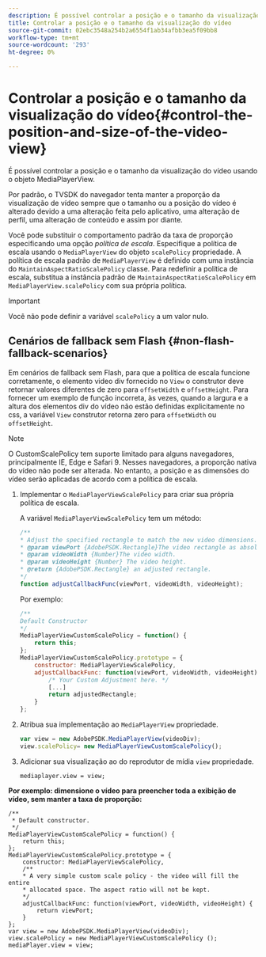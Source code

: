 ```yaml
---
description: É possível controlar a posição e o tamanho da visualização do vídeo usando o objeto MediaPlayerView.
title: Controlar a posição e o tamanho da visualização do vídeo
source-git-commit: 02ebc3548a254b2a6554f1ab34afbb3ea5f09bb8
workflow-type: tm+mt
source-wordcount: '293'
ht-degree: 0%

---
```


# Controlar a posição e o tamanho da visualização do vídeo{#control-the-position-and-size-of-the-video-view}

É possível controlar a posição e o tamanho da visualização do vídeo usando o objeto MediaPlayerView.

Por padrão, o TVSDK do navegador tenta manter a proporção da visualização de vídeo sempre que o tamanho ou a posição do vídeo é alterado devido a uma alteração feita pelo aplicativo, uma alteração de perfil, uma alteração de conteúdo e assim por diante.

Você pode substituir o comportamento padrão da taxa de proporção especificando uma opção *política de escala*. Especifique a política de escala usando o `MediaPlayerView` do objeto `scalePolicy` propriedade. A política de escala padrão de `MediaPlayerView` é definido com uma instância do `MaintainAspectRatioScalePolicy` classe. Para redefinir a política de escala, substitua a instância padrão de `MaintainAspectRatioScalePolicy` em `MediaPlayerView.scalePolicy` com sua própria política.

>[!IMPORTANT]
>
>Você não pode definir a variável `scalePolicy` a um valor nulo.

## Cenários de fallback sem Flash {#non-flash-fallback-scenarios}

Em cenários de fallback sem Flash, para que a política de escala funcione corretamente, o elemento video div fornecido no `View` o construtor deve retornar valores diferentes de zero para `offsetWidth` e `offsetHeight`. Para fornecer um exemplo de função incorreta, às vezes, quando a largura e a altura dos elementos div do vídeo não estão definidas explicitamente no css, a variável `View` construtor retorna zero para `offsetWidth` ou `offsetHeight`.

>[!NOTE]
>
>O CustomScalePolicy tem suporte limitado para alguns navegadores, principalmente IE, Edge e Safari 9. Nesses navegadores, a proporção nativa do vídeo não pode ser alterada. No entanto, a posição e as dimensões do vídeo serão aplicadas de acordo com a política de escala.

1. Implementar o `MediaPlayerViewScalePolicy` para criar sua própria política de escala.

   A variável `MediaPlayerViewScalePolicy` tem um método:

   ```js
   /** 
   * Adjust the specified rectangle to match the new video dimensions. 
   * @param viewPort {AdobePSDK.Rectangle}The video rectangle as absolute position. 
   * @param videoWidth {Number}The video width. 
   * @param videoHeight {Number} The video height. 
   * @return {AdobePSDK.Rectangle} an adjusted rectangle. 
   */ 
   function adjustCallbackFunc(viewPort, videoWidth, videoHeight);
   ```

   Por exemplo:

   ```js
   /** 
   Default Constructor 
   */ 
   MediaPlayerViewCustomScalePolicy = function() { 
       return this; 
   }; 
   MediaPlayerViewCustomScalePolicy.prototype = { 
       constructor: MediaPlayerViewScalePolicy, 
       adjustCallbackFunc: function(viewPort, videoWidth, videoHeight) { 
           /* Your Custom Adjustment here. */ 
           [...] 
           return adjustedRectangle; 
       } 
   };
   ```

1. Atribua sua implementação ao `MediaPlayerView` propriedade.

   ```js
   var view = new AdobePSDK.MediaPlayerView(videoDiv); 
   view.scalePolicy= new MediaPlayerViewCustomScalePolicy();
   ```

1. Adicionar sua visualização ao do reprodutor de mídia `view` propriedade.

   ```
   mediaplayer.view = view;
   ```

<!--<a id="example_ABCD79AE29DB4A668F9A8B729FE44AF9"></a>-->

**Por exemplo: dimensione o vídeo para preencher toda a exibição de vídeo, sem manter a taxa de proporção:**

```
/** 
 * Default constructor. 
 */ 
MediaPlayerViewCustomScalePolicy = function() { 
    return this; 
}; 
MediaPlayerViewCustomScalePolicy.prototype = { 
    constructor: MediaPlayerViewScalePolicy, 
    /** 
    * A very simple custom scale policy - the video will fill the entire 
    * allocated space. The aspect ratio will not be kept. 
    */ 
    adjustCallbackFunc: function(viewPort, videoWidth, videoHeight) { 
        return viewPort; 
    } 
}; 
var view = new AdobePSDK.MediaPlayerView(videoDiv); 
view.scalePolicy = new MediaPlayerViewCustomScalePolicy (); 
mediaPlayer.view = view;
```
